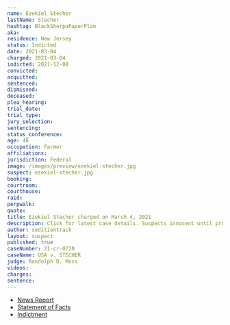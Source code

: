 ```yaml
---
name: Ezekiel Stecher
lastName: Stecher
hashtag: BlackSherpaPaperPlan
aka:
residence: New Jersey
status: Indicted
date: 2021-03-04
charged: 2021-03-04
indicted: 2021-12-08
convicted:
acquitted:
sentenced:
dismissed:
deceased:
plea_hearing:
trial_date:
trial_type:
jury_selection:
sentencing:
status_conference:
age: 46
occupation: Farmer
affiliations:
jurisdiction: Federal
image: /images/preview/ezekiel-stecher.jpg
suspect: ezekiel-stecher.jpg
booking:
courtroom:
courthouse:
raid:
perpwalk:
quote:
title: Ezekiel Stecher charged on March 4, 2021
description: Click for latest case details. Suspects innocent until proven guilty.
author: seditiontrack
layout: suspect
published: true
caseNumber: 21-cr-0720
caseName: USA v. STECHER
judge: Randolph D. Moss
videos:
charges:
sentence:
---
```

- [News Report](https://nj1015.com/south-jersey-farmer-charged-with-attacking-police-at-capitol-riot/)
- [Statement of Facts](https://www.justice.gov/usao-dc/case-multi-defendant/file/1393756/download)
- [Indictment](https://www.justice.gov/usao-dc/case-multi-defendant/file/1460176/download)
